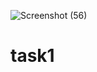 ![Screenshot (56)](https://github.com/TharakaRajasekara/task1/assets/124290593/ea00e267-32dc-4c13-aa67-7cf497cf4589)
# task1
